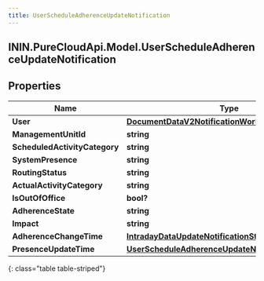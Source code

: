 ```yaml
---
title: UserScheduleAdherenceUpdateNotification
---
```

## ININ.PureCloudApi.Model.UserScheduleAdherenceUpdateNotification

## Properties

|Name | Type | Description | Notes|
|------------ | ------------- | ------------- | -------------|
| **User** | [**DocumentDataV2NotificationWorkspace**](DocumentDataV2NotificationWorkspace.html) |  | [optional] |
| **ManagementUnitId** | **string** |  | [optional] |
| **ScheduledActivityCategory** | **string** |  | [optional] |
| **SystemPresence** | **string** |  | [optional] |
| **RoutingStatus** | **string** |  | [optional] |
| **ActualActivityCategory** | **string** |  | [optional] |
| **IsOutOfOffice** | **bool?** |  | [optional] |
| **AdherenceState** | **string** |  | [optional] |
| **Impact** | **string** |  | [optional] |
| **AdherenceChangeTime** | [**IntradayDataUpdateNotificationStartDate**](IntradayDataUpdateNotificationStartDate.html) |  | [optional] |
| **PresenceUpdateTime** | [**UserScheduleAdherenceUpdateNotificationDateTime**](UserScheduleAdherenceUpdateNotificationDateTime.html) |  | [optional] |
{: class="table table-striped"}



